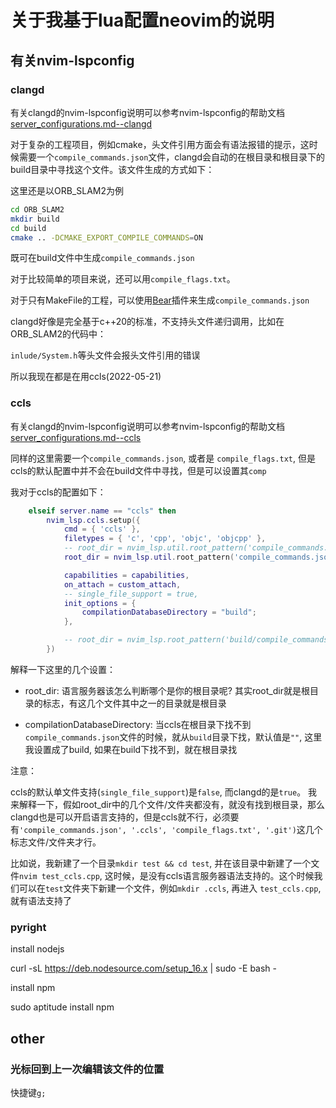

# 关于我基于lua配置neovim的说明


## 有关nvim-lspconfig

### clangd

有关clangd的nvim-lspconfig说明可以参考nvim-lspconfig的帮助文档 [server_configurations.md--clangd](https://github.com/neovim/nvim-lspconfig/blob/master/doc/server_configurations.md#clangd)




对于复杂的工程项目，例如cmake，头文件引用方面会有语法报错的提示，这时候需要一个`compile_commands.json`文件，clangd会自动的在根目录和根目录下的build目录中寻找这个文件。该文件生成的方式如下：

这里还是以ORB_SLAM2为例

```bash
cd ORB_SLAM2
mkdir build
cd build
cmake .. -DCMAKE_EXPORT_COMPILE_COMMANDS=ON
```
既可在build文件中生成`compile_commands.json`

对于比较简单的项目来说，还可以用`compile_flags.txt`。

对于只有MakeFile的工程，可以使用[Bear](https://github.com/rizsotto/Bear)插件来生成`compile_commands.json`



clangd好像是完全基于c++20的标准，不支持头文件递归调用，比如在ORB_SLAM2的代码中：

`inlude/System.h`等头文件会报头文件引用的错误

所以我现在都是在用ccls(2022-05-21)


### ccls


有关clangd的nvim-lspconfig说明可以参考nvim-lspconfig的帮助文档 [server_configurations.md--ccls](https://github.com/neovim/nvim-lspconfig/blob/master/doc/server_configurations.md#ccls)

同样的这里需要一个`compile_commands.json`, 或者是 `compile_flags.txt`, 但是ccls的默认配置中并不会在build文件中寻找，但是可以设置其`comp`


我对于ccls的配置如下：

```lua
    elseif server.name == "ccls" then
		nvim_lsp.ccls.setup({
            cmd = { 'ccls' },
            filetypes = { 'c', 'cpp', 'objc', 'objcpp' },
            -- root_dir = nvim_lsp.util.root_pattern('compile_commands.json', '.ccls', 'compile_flags.txt', '.git', 'build'),
            root_dir = nvim_lsp.util.root_pattern('compile_commands.json', '.ccls', 'compile_flags.txt', '.git'),

			capabilities = capabilities,
			on_attach = custom_attach,
            -- single_file_support = true,
            init_options = {
                compilationDatabaseDirectory = "build";
            },

            -- root_dir = nvim_lsp.root_pattern('build/compile_commands.json', '.git'),
		})
```

解释一下这里的几个设置：

+ root_dir: 语言服务器该怎么判断哪个是你的根目录呢? 其实root_dir就是根目录的标志，有这几个文件其中之一的目录就是根目录

+ compilationDatabaseDirectory: 当ccls在根目录下找不到`compile_commands.json`文件的时候，就从`build`目录下找，默认值是`""`, 这里我设置成了build, 如果在build下找不到，就在根目录找 



注意：

ccls的默认单文件支持(`single_file_support`)是`false`, 而clangd的是`true`。
我来解释一下，假如root_dir中的几个文件/文件夹都没有，就没有找到根目录，那么clangd也是可以开启语言支持的，但是ccls就不行，必须要有`'compile_commands.json', '.ccls', 'compile_flags.txt', '.git')`这几个标志文件/文件夹才行。

比如说，我新建了一个目录`mkdir test && cd test`, 并在该目录中新建了一个文件`nvim test_ccls.cpp`, 这时候，是没有ccls语言服务器语法支持的。这个时候我们可以在`test`文件夹下新建一个文件，例如`mkdir .ccls`, 再进入 `test_ccls.cpp`, 就有语法支持了

### pyright

install nodejs

curl -sL https://deb.nodesource.com/setup_16.x | sudo -E bash -

install npm


sudo aptitude install npm


## other

### 光标回到上一次编辑该文件的位置

快捷键`g;`







